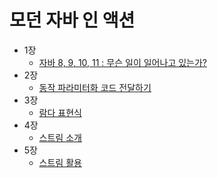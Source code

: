 # 모던 자바 인 액션
* 1장 
    - [자바 8, 9, 10, 11 : 무슨 일이 일어나고 있는가?](https://leeha0.tistory.com/54)
* 2장 
    - [동작 파라미터화 코드 전달하기](https://leeha0.tistory.com/55)
* 3장
    - [람다 표현식](https://leeha0.tistory.com/57)
* 4장
    - [스트림 소개](https://leeha0.tistory.com/58)
* 5장
    - [스트림 활용](https://leeha0.tistory.com/59)